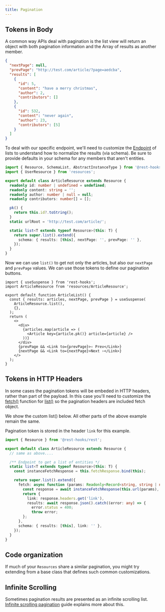 ```yaml
---
title: Pagination
---
```


## Tokens in Body

A common way APIs deal with pagination is the list view will return an object with both pagination information
and the Array of results as another member.

```json title="GET http://test.com/article/?page=abcd"
{
  "nextPage": null,
  "prevPage": "http://test.com/article/?page=aedcba",
  "results": [
    {
      "id": 5,
      "content": "have a merry christmas",
      "author": 2,
      "contributors": []
    },
    {
      "id": 532,
      "content": "never again",
      "author": 23,
      "contributors": [5]
    }
  ]
}
```

To deal with our specific endpoint, we'll need to customize the [Endpoint](/docs/api/Endpoint) of lists to
understand how to normalize the results (via schema). Be sure to provide defaults in your schema for any members
that aren't entities.

```typescript title="resources/ArticleResource.ts"
import { Resource, SchemaList, AbstractInstanceType } from '@rest-hooks/rest';
import { UserResource } from 'resources';

export default class ArticleResource extends Resource {
  readonly id: number | undefined = undefined;
  readonly content: string = '';
  readonly author: number | null = null;
  readonly contributors: number[] = [];

  pk() {
    return this.id?.toString();
  }
  static urlRoot = 'http://test.com/article/';

  static list<T extends typeof Resource>(this: T) {
    return super.list().extend({
      schema: { results: [this], nextPage: '', prevPage: '' },
    });
  }
}
```

Now we can use `list()` to get not only the articles, but also our `nextPage`
and `prevPage` values. We can use those tokens to define our pagination buttons.

```tsx title="ArticleList.tsx"
import { useSuspense } from 'rest-hooks';
import ArticleResource from 'resources/ArticleResource';

export default function ArticleList() {
  const { results: articles, nextPage, prevPage } = useSuspense(
    ArticleResource.list(),
    {},
  );
  return (
    <>
      <div>
        {articles.map(article => (
          <Article key={article.pk()} article={article} />
        ))}
      </div>
      {prevPage && <Link to={prevPage}>‹ Prev</Link>}
      {nextPage && <Link to={nextPage}>Next ›</Link>}
    </>
  );
}
```

## Tokens in HTTP Headers

In some cases the pagination tokens will be embeded in HTTP headers, rather than part of the payload. In this
case you'll need to customize the [fetch()](/docs/api/Endpoint#extend) function
for [list()](../api/Resource.md#list) so the pagination headers are included fetch object.

We show the custom list() below. All other parts of the above example remain the same.

Pagination token is stored in the header `link` for this example.

```typescript
import { Resource } from '@rest-hooks/rest';

export default class ArticleResource extends Resource {
  // same as above....

  /** Endpoint to get a list of entities */
  static list<T extends typeof Resource>(this: T) {
    const instanceFetchResponse = this.fetchResponse.bind(this);

    return super.list().extend({
      fetch: async function (params: Readonly<Record<string, string | number>>) {
        const response = await instanceFetchResponse(this.url(params), this.init);
        return {
          link: response.headers.get('link'),
          results: await response.json().catch((error: any) => {
            error.status = 400;
            throw error;
        };
      },
      schema: { results: [this], link: '' },
    });
  }
}
```

## Code organization

If much of your `Resources` share a similar pagination, you might
try extending from a base class that defines such common customizations.


## Infinite Scrolling

Sometimes pagination results are presented as an infinite scrolling list.
[Infinite scrolling pagination](/docs/guides/infinite-scrolling-pagination) guide explains more about this.
